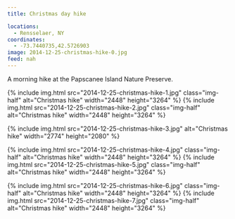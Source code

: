 ```yaml
---
title: Christmas day hike

locations:
  - Rensselaer, NY
coordinates:
  - -73.7440735,42.5726903
image: 2014-12-25-christmas-hike-0.jpg
feed: nah
---
```


A morning hike at the Papscanee Island Nature Preserve.

<div class="photos">

{% include img.html src="2014-12-25-christmas-hike-1.jpg" class="img-half" alt="Christmas hike" width="2448" height="3264" %}
{% include img.html src="2014-12-25-christmas-hike-2.jpg" class="img-half" alt="Christmas hike" width="2448" height="3264" %}

{% include img.html src="2014-12-25-christmas-hike-3.jpg" alt="Christmas hike" width="2774" height="2080" %}

{% include img.html src="2014-12-25-christmas-hike-4.jpg" class="img-half" alt="Christmas hike" width="2448" height="3264" %}
{% include img.html src="2014-12-25-christmas-hike-5.jpg" class="img-half" alt="Christmas hike" width="2448" height="3264" %}

{% include img.html src="2014-12-25-christmas-hike-6.jpg" class="img-half" alt="Christmas hike" width="2448" height="3264" %}
{% include img.html src="2014-12-25-christmas-hike-7.jpg" class="img-half" alt="Christmas hike" width="2448" height="3264" %}

</div>
